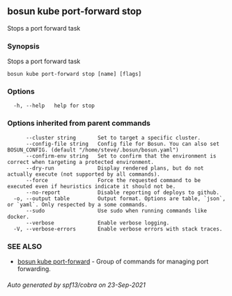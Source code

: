 ## bosun kube port-forward stop

Stops a port forward task

### Synopsis

Stops a port forward task

```
bosun kube port-forward stop [name] [flags]
```

### Options

```
  -h, --help   help for stop
```

### Options inherited from parent commands

```
      --cluster string       Set to target a specific cluster.
      --config-file string   Config file for Bosun. You can also set BOSUN_CONFIG. (default "/home/steve/.bosun/bosun.yaml")
      --confirm-env string   Set to confirm that the environment is correct when targeting a protected environment.
      --dry-run              Display rendered plans, but do not actually execute (not supported by all commands).
      --force                Force the requested command to be executed even if heuristics indicate it should not be.
      --no-report            Disable reporting of deploys to github.
  -o, --output table         Output format. Options are table, `json`, or `yaml`. Only respected by a some commands.
      --sudo                 Use sudo when running commands like docker.
      --verbose              Enable verbose logging.
  -V, --verbose-errors       Enable verbose errors with stack traces.
```

### SEE ALSO

* [bosun kube port-forward](bosun_kube_port-forward.md)	 - Group of commands for managing port forwarding.

###### Auto generated by spf13/cobra on 23-Sep-2021
